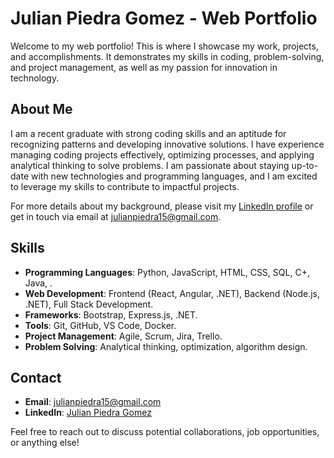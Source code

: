 # Julian Piedra Gomez - Web Portfolio

Welcome to my web portfolio! This is where I showcase my work, projects, and accomplishments. It demonstrates my skills in coding, problem-solving, and project management, as well as my passion for innovation in technology.

## About Me

I am a recent graduate with strong coding skills and an aptitude for recognizing patterns and developing innovative solutions. I have experience managing coding projects effectively, optimizing processes, and applying analytical thinking to solve problems. I am passionate about staying up-to-date with new technologies and programming languages, and I am excited to leverage my skills to contribute to impactful projects.

For more details about my background, please visit my [LinkedIn profile](https://www.linkedin.com/in/julian-piedra-89a494306) or get in touch via email at [julianpiedra15@gmail.com](mailto:julianpiedra15@gmail.com).

## Skills

- **Programming Languages**: Python, JavaScript, HTML, CSS, SQL, C+, Java, .
- **Web Development**: Frontend (React, Angular, .NET), Backend (Node.js, .NET), Full Stack Development.
- **Frameworks**:  Bootstrap, Express.js, .NET.
- **Tools**: Git, GitHub, VS Code, Docker.
- **Project Management**: Agile, Scrum, Jira, Trello.
- **Problem Solving**: Analytical thinking, optimization, algorithm design.

## Contact

- **Email**: [julianpiedra15@gmail.com](mailto:julianpiedra15@gmail.com)
- **LinkedIn**: [Julian Piedra Gomez](https://www.linkedin.com/in/julian-piedra-89a494306)

Feel free to reach out to discuss potential collaborations, job opportunities, or anything else!

